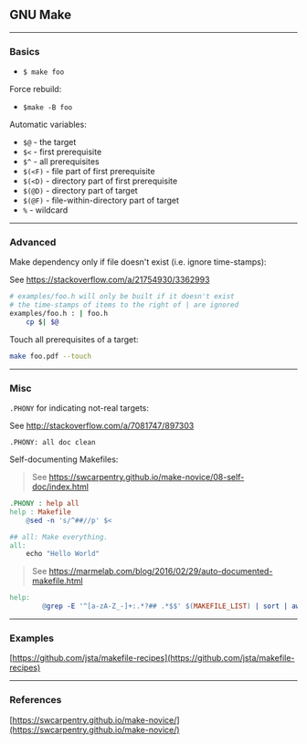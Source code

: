 ## GNU Make

---

### Basics

- `$ make foo`

Force rebuild:

- `$make -B foo`

Automatic variables:

- `$@` - the target
- `$<` - first prerequisite
- `$^` - all prerequisites
- `$(<F)` - file part of first prerequisite
- `$(<D)` - directory part of first prerequisite
- `$(@D)` - directory part of target
- `$(@F)` - file-within-directory part of target
- `%` - wildcard

---

### Advanced

Make dependency only if file doesn't exist (i.e. ignore time-stamps):

See <https://stackoverflow.com/a/21754930/3362993>

```bash
# examples/foo.h will only be built if it doesn't exist
# the time-stamps of items to the right of | are ignored
examples/foo.h : | foo.h
    cp $| $@
```

Touch all prerequisites of a target:

```bash
make foo.pdf --touch
```

---

### Misc

`.PHONY` for indicating not-real targets:

See <http://stackoverflow.com/a/7081747/897303>

```
.PHONY: all doc clean
```

Self-documenting Makefiles:

> See <https://swcarpentry.github.io/make-novice/08-self-doc/index.html>

```makefile
.PHONY : help all
help : Makefile
	@sed -n 's/^##//p' $<

## all: Make everything.
all:
    echo "Hello World"
```

> See <https://marmelab.com/blog/2016/02/29/auto-documented-makefile.html>

```makefile
help:
        @grep -E '^[a-zA-Z_-]+:.*?## .*$$' $(MAKEFILE_LIST) | sort | awk 'BEGIN {FS = ":.*?## "}; {printf "\033[36m%-30s\033[0m %s\n", $$1, $$2}'^S
```
---

### Examples

[https://github.com/jsta/makefile-recipes](https://github.com/jsta/makefile-recipes)

---

### References 

[https://swcarpentry.github.io/make-novice/](https://swcarpentry.github.io/make-novice/)
